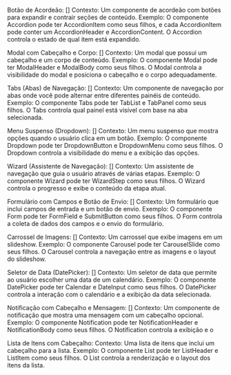 Botão de Acordeão: []
Contexto: Um componente de acordeão com botões para expandir e contrair seções de conteúdo.
Exemplo: O componente Accordion pode ter AccordionItem como seus filhos, e cada AccordionItem pode conter um AccordionHeader e AccordionContent. O Accordion controla o estado de qual item está expandido.

Modal com Cabeçalho e Corpo: []
Contexto: Um modal que possui um cabeçalho e um corpo de conteúdo.
Exemplo: O componente Modal pode ter ModalHeader e ModalBody como seus filhos. O Modal controla a visibilidade do modal e posiciona o cabeçalho e o corpo adequadamente.

Tabs (Abas) de Navegação: []
Contexto: Um componente de navegação por abas onde você pode alternar entre diferentes painéis de conteúdo.
Exemplo: O componente Tabs pode ter TabList e TabPanel como seus filhos. O Tabs controla qual painel está visível com base na aba selecionada.

Menu Suspenso (Dropdown): []
Contexto: Um menu suspenso que mostra opções quando o usuário clica em um botão.
Exemplo: O componente Dropdown pode ter DropdownButton e DropdownMenu como seus filhos. O Dropdown controla a visibilidade do menu e a exibição das opções.

Wizard (Assistente de Navegação): []
Contexto: Um assistente de navegação que guia o usuário através de várias etapas.
Exemplo: O componente Wizard pode ter WizardStep como seus filhos. O Wizard controla o progresso e exibe o conteúdo da etapa atual.

Formulário com Campos e Botão de Envio: []
Contexto: Um formulário que inclui campos de entrada e um botão de envio.
Exemplo: O componente Form pode ter FormField e SubmitButton como seus filhos. O Form controla a coleta de dados dos campos e o envio do formulário.

Carrossel de Imagens: []
Contexto: Um carrossel que exibe imagens em um slideshow.
Exemplo: O componente Carousel pode ter CarouselSlide como seus filhos. O Carousel controla a navegação entre as imagens e o layout do slideshow.

Seletor de Data (DatePicker): []
Contexto: Um seletor de data que permite ao usuário escolher uma data de um calendário.
Exemplo: O componente DatePicker pode ter Calendar e DateInput como seus filhos. O DatePicker controla a interação com o calendário e a exibição da data selecionada.

Notificação com Cabeçalho e Mensagem: []
Contexto: Um componente de notificação que mostra uma mensagem com um cabeçalho opcional.
Exemplo: O componente Notification pode ter NotificationHeader e NotificationBody como seus filhos. O Notification controla a exibição e o

Lista de Itens com Cabeçalho:
Contexto: Uma lista de itens que inclui um cabeçalho para a lista.
Exemplo: O componente List pode ter ListHeader e ListItem como seus filhos. O List controla a renderização e o layout dos itens da lista.
